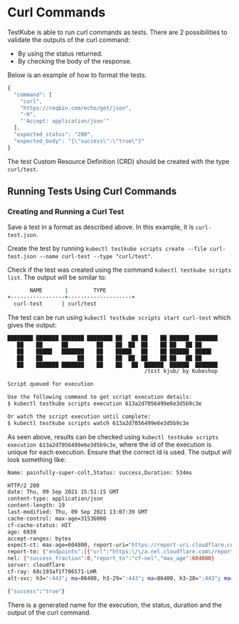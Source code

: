 # Curl Commands

TestKube is able to run curl commands as tests. There are 2 possibilities to validate the outputs of the curl command:
- By using the status returned.
- By checking the body of the response. 

Below is an example of how to format the tests.

```js
{
  "command": [
    "curl",
    "https://reqbin.com/echo/get/json",
    "-H",
    "'Accept: application/json'"
  ],
  "expected_status": "200",
  "expected_body": "{\"success\":\"true\"}"
}
```

The test Custom Resource Definition (CRD) should be created with the type `curl/test`.

## **Running Tests Using Curl Commands**

### **Creating and Running a Curl Test**

Save a test in a format as described above. In this example, it is `curl-test.json`.

Create the test by running `kubectl testkube scripts create --file curl-test.json --name curl-test --type "curl/test"`.

Check if the test was created using the command `kubectl testkube scripts list`. The output will be similar to:


```sh
       NAME       |        TYPE         
+-----------------+--------------------+
  curl-test      | curl/test  
```

The test can be run using `kubectl testkube scripts start curl-test` which gives the output:

```sh
████████ ███████ ███████ ████████ ██   ██ ██    ██ ██████  ███████ 
   ██    ██      ██         ██    ██  ██  ██    ██ ██   ██ ██      
   ██    █████   ███████    ██    █████   ██    ██ ██████  █████   
   ██    ██           ██    ██    ██  ██  ██    ██ ██   ██ ██      
   ██    ███████ ███████    ██    ██   ██  ██████  ██████  ███████ 
                                           /tɛst kjub/ by Kubeshop

Script queued for execution

Use the following command to get script execution details:
$ kubectl testkube scripts execution 613a2d7056499e6e3d5b9c3e

Or watch the script execution until complete:
$ kubectl testkube scripts watch 613a2d7056499e6e3d5b9c3e
```

As seen above, results can be checked using `kubectl testkube scripts execution 613a2d7056499e6e3d5b9c3e`, where the id of the execution is unique for each execution. Ensure that the correct id is used. The output will look something like:

```sh
Name: painfully-super-colt,Status: success,Duration: 534ms

HTTP/2 200 
date: Thu, 09 Sep 2021 15:51:15 GMT
content-type: application/json
content-length: 19
last-modified: Thu, 09 Sep 2021 13:07:39 GMT
cache-control: max-age=31536000
cf-cache-status: HIT
age: 6939
accept-ranges: bytes
expect-ct: max-age=604800, report-uri="https://report-uri.cloudflare.com/cdn-cgi/beacon/expect-ct"
report-to: {"endpoints":[{"url":"https:\/\/a.nel.cloudflare.com\/report\/v3?s=OZHPfvLjuVhpklzeGvhs8Ic0w%2FJ1%2BKgMcXeichnmMt9lKxF%2Fkco%2FHD2Z2vWfvInH9IPNuAQpjKu1Roqy8efIhVztIhvBP14Wx4wdBsQhzxUe9znZ%2Fmanwsky5G3Q"}],"group":"cf-nel","max_age":604800}
nel: {"success_fraction":0,"report_to":"cf-nel","max_age":604800}
server: cloudflare
cf-ray: 68c193af1f706571-LHR
alt-svc: h3=":443"; ma=86400, h3-29=":443"; ma=86400, h3-28=":443"; ma=86400, h3-27=":443"; ma=86400

{"success":"true"}
```

There is a generated name for the execution, the status, duration and the output of the curl command.
